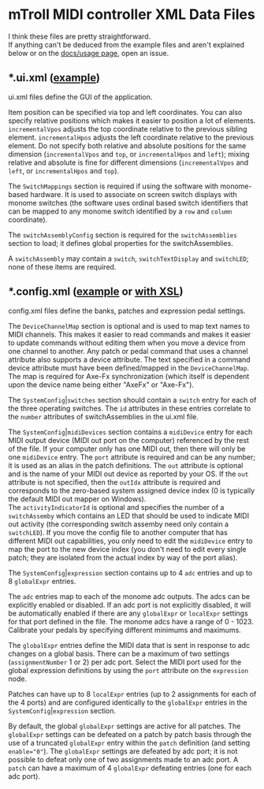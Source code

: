# mTroll MIDI controller XML Data Files

I think these files are pretty straightforward.  
If anything can't be deduced from the example files and aren't explained below or on 
the [docs/usage page](docs.md), open an issue.

## *.ui.xml ([example](../data/testdata.ui.xml))
ui.xml files define the GUI of the application.

Item position can be specified via top and left coordinates.  You can also
specify relative positions which makes it easier to position a lot of elements.  
`incrementalVpos` adjusts the top coordinate relative to the previous sibling 
element.  `incrementalHpos` adjusts the left coordinate	relative to the 
previous element.  Do not specify both relative and absolute positions for the same 
dimension (`incrementalVpos` and `top`, or `incrementalHpos` 
and `left`); mixing relative and absolute is fine for different dimensions 
(`incrementalVpos` and `left`, or `incrementalHpos` 
and `top`).

The `SwitchMappings` section is required if using the software with monome-based hardware.
It is used to associate on screen switch displays with monome switches (the software uses ordinal 
based switch identifiers that can be mapped to any monome switch identified by a `row` and 
`column` coordinate).
		
The `switchAssemblyConfig` section is required for the `switchAssemblies` 
section to load; it defines global properties for the switchAssemblies.

A `switchAssembly` may contain a `switch`, `switchTextDisplay` 
and `switchLED`; none of these items are required.

## *.config.xml ([example](../data/testdata.config.xml) or [with XSL](../data/testdataWithXsl.config.xml))
config.xml files define the banks, patches and expression pedal settings.

The `DeviceChannelMap` section is optional and is used to map text names to MIDI 
channels.  This makes it easier to read commands and makes it easier to update commands without
editing them when you move a device from one channel to another.  Any patch or pedal command 
that uses a channel attribute also supports a device attribute.  The text specified in a 
command device attribute must have been defined/mapped in the `DeviceChannelMap`.  
The map is required for Axe-Fx synchronization (which itself is dependent upon the device name 
being either "AxeFx" or "Axe-Fx").

The `SystemConfig`|`switches` section should contain a `switch` 
entry for each of the three operating switches.  The `id` attributes in these entries 
correlate to the `number` attributes of switchAssemblies in the ui.xml file.

The `SystemConfig`|`midiDevices` section contains a `midiDevice` 
entry for each MIDI output device (MIDI out port on the computer) referenced by the rest of the 
file.  If your computer only has one MIDI out, then there will only be one `midiDevice`
entry.  The `port` attribute is required and can be any number; it is used as an alias 
in the patch definitions.  The `out` attribute is optional and is the name of your MIDI
out device as reported by your OS.  If the `out` attribute is not specified, then the
`outIdx` attribute is required and corresponds to the 
zero-based system assigned device index (0 is typically the default MIDI out mapper on Windows).  
The `activityIndicatorId` is optional and specifies the number of a 
`switchAssemby` which contains an LED that should be used to indicate MIDI out 
activity (the corresponding switch assemby need only contain a `switchLED`).  If you move
the config file to another computer that has different MIDI out capabilities, you only
need to edit the `midiDevice` entry to map the port to the new device index (you don't need
to edit every single patch; they are isolated from the actual index by way of the port alias).

The `SystemConfig`|`expression` section contains up to 4 `adc` 
entries and up to 8 `globalExpr` entries.

The `adc` entries map to each of the monome adc outputs.  The adcs can be explicitly 
enabled or 	disabled.  If an adc port is not explicitly disabled, it will be automatically enabled 
if there are any `globalExpr` or `localExpr` settings for that port defined 
in the file.  The monome adcs have a range of 0 - 1023.  Calibrate your pedals by specifying 
different minimums and maximums.

The `globalExpr` entries define the MIDI data that is sent in response to adc 
changes on a global basis.  There can be a maximum of two settings (`assignmentNumber` 
1 or 2) per adc port.  Select the MIDI port used for the global expression definitions by using 
the `port` attribute on the `expression` node.

Patches can have up to 8 `localExpr` entries (up to 2 assignments for each of the 4 ports) 
and are configured identically to the `globalExpr` entries in the 
`SystemConfig`|`expression` section.

By default, the global `globalExpr` settings are active for all patches.  The 
`globalExpr` settings can be defeated on a patch by patch basis through the use 
of a truncated `globalExpr` entry within	the `patch` definition (and 
setting `enable="0"`).  The `globalExpr` settings are defeated by adc port;
it is not possible to defeat only one of two assignments made to an adc port.  A 
`patch` can have a maximum of 4 `globalExpr` defeating entries 
(one for each adc port).
